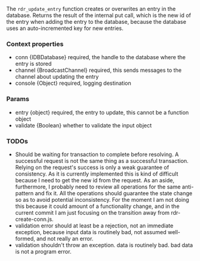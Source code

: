 The `rdr_update_entry` function creates or overwrites an entry in the database. Returns the result of the internal put call, which is the new id of the entry when adding the entry to the database, because the database uses an auto-incremented key for new entries.

### Context properties
* conn {IDBDatabase} required, the handle to the database where the entry is stored
* channel {BroadcastChannel} required, this sends messages to the channel about updating the entry
* console {Object} required, logging destination

### Params
* entry {object} required, the entry to update, this cannot be a function object
* validate {Boolean} whether to validate the input object

### TODOs
* Should be waiting for transaction to complete before resolving. A successful request is not the same thing as a successful transaction. Relying on the request's success is only a weak guarantee of consistency. As it is currently implemented this is kind of difficult because I need to get the new id from the request. As an aside, furthermore, I probably need to review all operations for the same anti-pattern and fix it. All the operations should guarantee the state change so as to avoid potential inconsistency. For the moment I am not doing this because it could amount of a functionality change, and in the current commit I am just focusing on the transition away from rdr-create-conn.js.
* validation error should at least be a rejection, not an immediate exception, because input data is routinely bad, not assumed well-formed, and not really an error.
* validation shouldn't throw an exception. data is routinely bad. bad data is not a program error.
